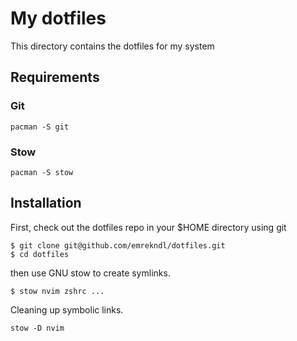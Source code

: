 # My dotfiles

This directory contains the dotfiles for my system

## Requirements

### Git

```
pacman -S git
```

### Stow

```
pacman -S stow
```

## Installation

First, check out the dotfiles repo in your $HOME directory using git

```
$ git clone git@github.com/emrekndl/dotfiles.git
$ cd dotfiles
```

then use GNU stow to create symlinks.

```
$ stow nvim zshrc ...
```

Cleaning up symbolic links.
```
stow -D nvim
```
